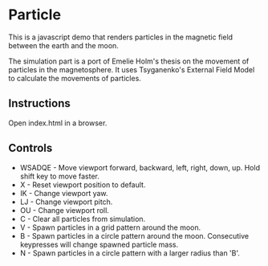 Particle
========

This is a javascript demo that renders particles in the magnetic field between the earth and the moon.

The simulation part is a port of Emelie Holm's thesis on the movement of particles in the magnetosphere. It uses Tsyganenko's External Field Model to calculate the movements of particles.


Instructions
------------
Open index.html in a browser.

Controls
--------
* WSADQE - Move viewport forward, backward, left, right, down, up. Hold shift key to move faster.
* X - Reset viewport position to default.
* IK - Change viewport yaw.
* LJ - Change viewport pitch.
* OU - Change viewport roll.
* C - Clear all particles from simulation.
* V - Spawn particles in a grid pattern around the moon. 
* B - Spawn particles in a circle pattern around the moon. Consecutive keypresses will change spawned particle mass.
* N - Spawn particles in a circle pattern with a larger radius than 'B'.
